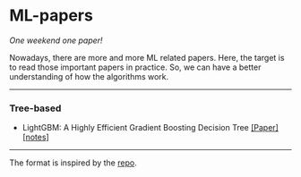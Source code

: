 # ML-papers

*One weekend one paper!*

Nowadays, there are more and more ML related papers. Here, the target is to read those important papers in practice. So, we can have a better understanding of how the algorithms work.

---

### Tree-based
* LightGBM: A Highly Efficient Gradient Boosting Decision Tree [[Paper]](https://papers.nips.cc/paper/6907-lightgbm-a-highly-efficient-gradient-boosting-decision-tree.pdf) [[notes]](tree-based/LightGBM.md) 

---
The format is inspired by the [repo](https://github.com/yassouali/ML_paper_notes/).
